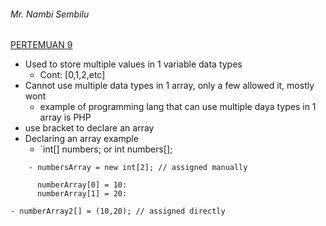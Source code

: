 ###### Mr. Nambi Sembilu
[PERTEMUAN 9](Pertemuan9.java)
- Used to store multiple values in 1 variable data types
	- Cont: [0,1,2,etc]
- Cannot use multiple data types in 1 array, only a few allowed it, mostly wont
	- example of programming lang that can use multiple daya types in 1 array is PHP
- use bracket to declare an array
- Declaring an array example
	- `int[] numbers; or int numbers[];
```
	- numbersArray = new int[2]; // assigned manually
	  
	  numberArray[0] = 10:
	  numberArray[1] = 20:
```
	- numberArray2[] = (10,20); // assigned directly